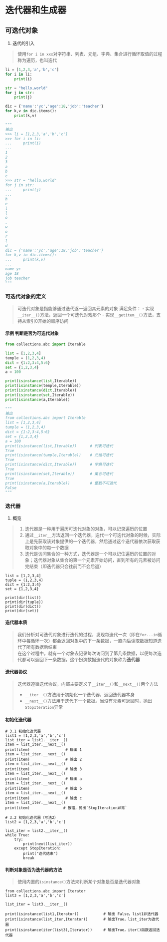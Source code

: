 # 迭代器和生成器
## 可迭代对象
1. 迭代的引入
> 使用`for i in xxx`对字符串、列表、元组、字典、集合进行循环取值的过程称为遍历，也叫迭代
```python
li = [1,2,3,'a','b','c']
for i in li:
    print(i)

str = "hello,world"
for j in str:
    print(j)

dic = {'name':'yc','age':18,'job':'teacher'}
for k,v in dic.items():
    print(k,v)

"""
输出
>>> li = [1,2,3,'a','b','c']
>>> for i in li:
...     print(i)
... 
1
2
3
a
b
c
>>> str = "hello,world"
for j in str:
...     print(j)
... 
h
e
l
l
o
,
w
o
r
l
d
dic = {'name':'yc','age':18,'job':'teacher'}
for k,v in dic.items():
...     print(k,v)
... 
name yc
age 18
job teacher
"""
```

### 可迭代对象的定义
> 可迭代对象是指能够通过迭代逐一返回其元素的对象
满足条件：
    - 实现`__iter__()`方法，返回一个可迭代对戏那个
    - 实现`__getitem__()`方法，支持从索引0开始的顺序访问

#### 示例 判断是否为可迭代对象
```python
from collections.abc import Iterable

list = [1,2,3,4]
temple = (1,2,3,4)
dict = {1:2,3:4,5:6}
set = {1,2,3,4}
a = 100

print(isinstance(list,Iterable))
print(isinstance(temple,Iterable))
print(isinstance(dict,Iterable))
print(isinstance(set,Iterable))
print(isinstance(a,Iterable))

"""
输出
from collections.abc import Iterable
list = [1,2,3,4]
tumple = (1,2,3,4)
dict = {1:2,3:4,5:6}
set = {1,2,3,4}
a = 100
print(isinstance(list,Iterable))      # 列表可迭代
True 
print(isinstance(tumple,Iterable))    # 元组可迭代
True
print(isinstance(dict,Iterable))      # 字典可迭代
True
print(isinstance(set,Iterable))       # 集合可迭代
True
print(isinstance(a,Iterable))         # 整数不可迭代
False
"""
```
### 迭代器
1. 概览
> 1. 迭代器是一种用于遍历可迭代对象的对象，可以记录遍历的位置
> 2. 通过`__iter__`方法返回一个迭代器，迭代一个可迭代对象的时候，实际上是先获取该对象提供的一个迭代器，然后通过这个迭代器依次获取获取对象中的每一个数据
> 3. 迭代是访问集合的一种方式，迭代器是一个可以记住遍历的位置的对象；迭代器对象从集合的第一个元素开始访问，直到所有的元素被访问完结束（即迭代器只会往前而不会后退）
```
list = [1,2,3,4]
tuple = (1,2,3,4)
dict = {1:2,3:4}
set = {1,2,3,4}

print(dir(list))
print(dir(tuple))
print(dir(dict))
print(dir(set))
```
#### 迭代器本质
>我们分析对可迭代对象进行迭代的过程，发现每迭代一次（即在`for...in`循环中每循环一次）都会返回对象中的下一条数据，一直向后读取数据知道迭代了所有数据后结束  
>在这个过程中，就有一个对象去记录每次访问到了第几条数据，以便每次迭代都可以返回下一条数据，这个扮演数据迭代的对象称为**迭代器**
#### 迭代器协议
> 迭代器遵循迭代协议，内部主要定义了`__iter__()`和`__next__()`两个方法
> - `__iter__()`方法用于初始化一个迭代器，返回迭代器本身
> - `__next__()`方法用于迭代下一个数据。当没有元素可返回时，抛出`StopIteration`异常
#### 初始化迭代器
```
# 3.1 初始化迭代器
list1 = [1,2,3,'a','b','c']
list_iter = list1.__iter__()
item = list_iter.__next__()
print(item)                # 输出 1
item = list_iter.__next__()
print(item)                # 输出 2
item = list_iter.__next__()
print(item)                # 输出 3
item = list_iter.__next__()
print(item)                # 输出 a
item = list_iter.__next__()
print(item)                # 输出 b
item = list_iter.__next__()
print(item)                # 输出 c
item = list_iter.__next__()
print(item)               # 报错，抛出`StopIteration异常`

# 3.2 初始化迭代器（写法2）
list2 = [1,2,3,'a','b','c']

list_iter = list2.__iter__()
while True:
    try:
        print(next(list_iter))
    except StopIteration:
        print("迭代结束")
        break
```
#### 判断对象是否为迭代器的方法
> 使用内置的`isinstance()`方法来判断某个对象是否是迭代器对象
```
from collections.abc import Iterator
list3 = [1,2,3,'a','b','c']

list_iter = list3.__iter__()

print(isinstance(list1,Iterator))           # 输出 False，list1非迭代器
print(isinstance(list_iter,Iterator))       # 输出True，list_iter为迭代器
print(isinstance(iter(list3),Iterator))     # 输出True，iter()函数返回迭代器
```